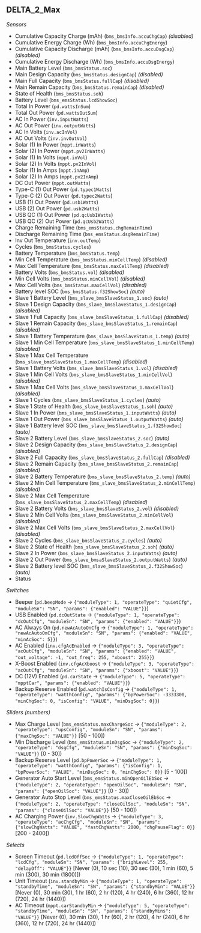 ## DELTA_2_Max

*Sensors*
- Cumulative Capacity Charge (mAh) (`bms_bmsInfo.accuChgCap`)   _(disabled)_
- Cumulative Energy Charge (Wh) (`bms_bmsInfo.accuChgEnergy`)
- Cumulative Capacity Discharge (mAh) (`bms_bmsInfo.accuDsgCap`)   _(disabled)_
- Cumulative Energy Discharge (Wh) (`bms_bmsInfo.accuDsgEnergy`)
- Main Battery Level (`bms_bmsStatus.soc`)
- Main Design Capacity (`bms_bmsStatus.designCap`)   _(disabled)_
- Main Full Capacity (`bms_bmsStatus.fullCap`)   _(disabled)_
- Main Remain Capacity (`bms_bmsStatus.remainCap`)   _(disabled)_
- State of Health (`bms_bmsStatus.soh`)
- Battery Level (`bms_emsStatus.lcdShowSoc`)
- Total In Power (`pd.wattsInSum`)
- Total Out Power (`pd.wattsOutSum`)
- AC In Power (`inv.inputWatts`)
- AC Out Power (`inv.outputWatts`)
- AC In Volts (`inv.acInVol`)
- AC Out Volts (`inv.invOutVol`)
- Solar (1) In Power (`mppt.inWatts`)
- Solar (2) In Power (`mppt.pv2InWatts`)
- Solar (1) In Volts (`mppt.inVol`)
- Solar (2) In Volts (`mppt.pv2InVol`)
- Solar (1) In Amps (`mppt.inAmp`)
- Solar (2) In Amps (`mppt.pv2InAmp`)
- DC Out Power (`mppt.outWatts`)
- Type-C (1) Out Power (`pd.typec1Watts`)
- Type-C (2) Out Power (`pd.typec2Watts`)
- USB (1) Out Power (`pd.usb1Watts`)
- USB (2) Out Power (`pd.usb2Watts`)
- USB QC (1) Out Power (`pd.qcUsb1Watts`)
- USB QC (2) Out Power (`pd.qcUsb2Watts`)
- Charge Remaining Time (`bms_emsStatus.chgRemainTime`)
- Discharge Remaining Time (`bms_emsStatus.dsgRemainTime`)
- Inv Out Temperature (`inv.outTemp`)
- Cycles (`bms_bmsStatus.cycles`)
- Battery Temperature (`bms_bmsStatus.temp`)
- Min Cell Temperature (`bms_bmsStatus.minCellTemp`)   _(disabled)_
- Max Cell Temperature (`bms_bmsStatus.maxCellTemp`)   _(disabled)_
- Battery Volts (`bms_bmsStatus.vol`)   _(disabled)_
- Min Cell Volts (`bms_bmsStatus.minCellVol`)   _(disabled)_
- Max Cell Volts (`bms_bmsStatus.maxCellVol`)   _(disabled)_
- Battery level SOC (`bms_bmsStatus.f32ShowSoc`)   _(auto)_
- Slave 1 Battery Level (`bms_slave_bmsSlaveStatus_1.soc`)   _(auto)_
- Slave 1 Design Capacity (`bms_slave_bmsSlaveStatus_1.designCap`)   _(disabled)_
- Slave 1 Full Capacity (`bms_slave_bmsSlaveStatus_1.fullCap`)   _(disabled)_
- Slave 1 Remain Capacity (`bms_slave_bmsSlaveStatus_1.remainCap`)   _(disabled)_
- Slave 1 Battery Temperature (`bms_slave_bmsSlaveStatus_1.temp`)   _(auto)_
- Slave 1 Min Cell Temperature (`bms_slave_bmsSlaveStatus_1.minCellTemp`)   _(disabled)_
- Slave 1 Max Cell Temperature (`bms_slave_bmsSlaveStatus_1.maxCellTemp`)   _(disabled)_
- Slave 1 Battery Volts (`bms_slave_bmsSlaveStatus_1.vol`)   _(disabled)_
- Slave 1 Min Cell Volts (`bms_slave_bmsSlaveStatus_1.minCellVol`)   _(disabled)_
- Slave 1 Max Cell Volts (`bms_slave_bmsSlaveStatus_1.maxCellVol`)   _(disabled)_
- Slave 1 Cycles (`bms_slave_bmsSlaveStatus_1.cycles`)   _(auto)_
- Slave 1 State of Health (`bms_slave_bmsSlaveStatus_1.soh`)   _(auto)_
- Slave 1 In Power (`bms_slave_bmsSlaveStatus_1.inputWatts`)   _(auto)_
- Slave 1 Out Power (`bms_slave_bmsSlaveStatus_1.outputWatts`)   _(auto)_
- Slave 1 Battery level SOC (`bms_slave_bmsSlaveStatus_1.f32ShowSoc`)   _(auto)_
- Slave 2 Battery Level (`bms_slave_bmsSlaveStatus_2.soc`)   _(auto)_
- Slave 2 Design Capacity (`bms_slave_bmsSlaveStatus_2.designCap`)   _(disabled)_
- Slave 2 Full Capacity (`bms_slave_bmsSlaveStatus_2.fullCap`)   _(disabled)_
- Slave 2 Remain Capacity (`bms_slave_bmsSlaveStatus_2.remainCap`)   _(disabled)_
- Slave 2 Battery Temperature (`bms_slave_bmsSlaveStatus_2.temp`)   _(auto)_
- Slave 2 Min Cell Temperature (`bms_slave_bmsSlaveStatus_2.minCellTemp`)   _(disabled)_
- Slave 2 Max Cell Temperature (`bms_slave_bmsSlaveStatus_2.maxCellTemp`)   _(disabled)_
- Slave 2 Battery Volts (`bms_slave_bmsSlaveStatus_2.vol`)   _(disabled)_
- Slave 2 Min Cell Volts (`bms_slave_bmsSlaveStatus_2.minCellVol`)   _(disabled)_
- Slave 2 Max Cell Volts (`bms_slave_bmsSlaveStatus_2.maxCellVol`)   _(disabled)_
- Slave 2 Cycles (`bms_slave_bmsSlaveStatus_2.cycles`)   _(auto)_
- Slave 2 State of Health (`bms_slave_bmsSlaveStatus_2.soh`)   _(auto)_
- Slave 2 In Power (`bms_slave_bmsSlaveStatus_2.inputWatts`)   _(auto)_
- Slave 2 Out Power (`bms_slave_bmsaSlaveStatus_2.outputWatts`)   _(auto)_
- Slave 2 Battery level SOC (`bms_slave_bmsSlaveStatus_2.f32ShowSoc`)   _(auto)_
- Status

*Switches*
- Beeper (`pd.beepMode` -> `{"moduleType": 1, "operateType": "quietCfg", "moduleSn": "SN", "params": {"enabled": "VALUE"}}`)
- USB Enabled (`pd.dcOutState` -> `{"moduleType": 1, "operateType": "dcOutCfg", "moduleSn": "SN", "params": {"enabled": "VALUE"}}`)
- AC Always On (`pd.newAcAutoOnCfg` -> `{"moduleType": 1, "operateType": "newAcAutoOnCfg", "moduleSn": "SN", "params": {"enabled": "VALUE", "minAcSoc": 5}}`)
- AC Enabled (`inv.cfgAcEnabled` -> `{"moduleType": 3, "operateType": "acOutCfg", "moduleSn": "SN", "params": {"enabled": "VALUE", "out_voltage": -1, "out_freq": 255, "xboost": 255}}`)
- X-Boost Enabled (`inv.cfgAcXboost` -> `{"moduleType": 3, "operateType": "acOutCfg", "moduleSn": "SN", "params": {"xboost": "VALUE"}}`)
- DC (12V) Enabled (`pd.carState` -> `{"moduleType": 5, "operateType": "mpptCar", "params": {"enabled": "VALUE"}}`)
- Backup Reserve Enabled (`pd.watchIsConfig` -> `{"moduleType": 1, "operateType": "watthConfig", "params": {"bpPowerSoc": -3333300, "minChgSoc": 0, "isConfig": "VALUE", "minDsgSoc": 0}}`)

*Sliders (numbers)*
- Max Charge Level (`bms_emsStatus.maxChargeSoc` -> `{"moduleType": 2, "operateType": "upsConfig", "moduleSn": "SN", "params": {"maxChgSoc": "VALUE"}}` [50 - 100])
- Min Discharge Level (`bms_emsStatus.minDsgSoc` -> `{"moduleType": 2, "operateType": "dsgCfg", "moduleSn": "SN", "params": {"minDsgSoc": "VALUE"}}` [0 - 30])
- Backup Reserve Level (`pd.bpPowerSoc` -> `{"moduleType": 1, "operateType": "watthConfig", "params": {"isConfig": 1, "bpPowerSoc": "VALUE", "minDsgSoc": 0, "minChgSoc": 0}}` [5 - 100])
- Generator Auto Start Level (`bms_emsStatus.minOpenOilEbSoc` -> `{"moduleType": 2, "operateType": "openOilSoc", "moduleSn": "SN", "params": {"openOilSoc": "VALUE"}}` [0 - 30])
- Generator Auto Stop Level (`bms_emsStatus.maxCloseOilEbSoc` -> `{"moduleType": 2, "operateType": "closeOilSoc", "moduleSn": "SN", "params": {"closeOilSoc": "VALUE"}}` [50 - 100])
- AC Charging Power (`inv.SlowChgWatts` -> `{"moduleType": 3, "operateType": "acChgCfg", "moduleSn": "SN", "params": {"slowChgWatts": "VALUE", "fastChgWatts": 2000, "chgPauseFlag": 0}}` [200 - 2400])

*Selects*
- Screen Timeout (`pd.lcdOffSec` -> `{"moduleType": 1, "operateType": "lcdCfg", "moduleSn": "SN", "params": {"brighLevel": 255, "delayOff": "VALUE"}}` [Never (0), 10 sec (10), 30 sec (30), 1 min (60), 5 min (300), 30 min (1800)])
- Unit Timeout (`inv.standbyMin` -> `{"moduleType": 1, "operateType": "standbyTime", "moduleSn": "SN", "params": {"standbyMin": "VALUE"}}` [Never (0), 30 min (30), 1 hr (60), 2 hr (120), 4 hr (240), 6 hr (360), 12 hr (720), 24 hr (1440)])
- AC Timeout (`mppt.carStandbyMin` -> `{"moduleType": 5, "operateType": "standbyTime", "moduleSn": "SN", "params": {"standbyMins": "VALUE"}}` [Never (0), 30 min (30), 1 hr (60), 2 hr (120), 4 hr (240), 6 hr (360), 12 hr (720), 24 hr (1440)])


